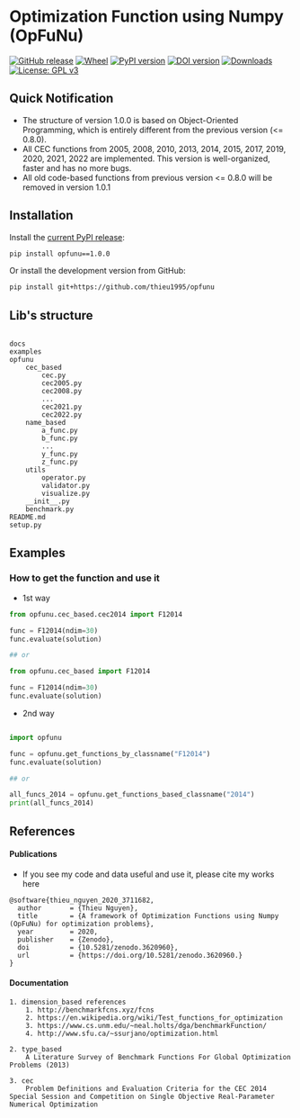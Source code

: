 # Optimization Function using Numpy (OpFuNu)
[![GitHub release](https://img.shields.io/badge/release-1.0.0-yellow.svg)]()
[![Wheel](https://img.shields.io/pypi/wheel/gensim.svg)](https://pypi.python.org/pypi/opfunu) 
[![PyPI version](https://badge.fury.io/py/opfunu.svg)](https://badge.fury.io/py/opfunu)
[![DOI version](https://zenodo.org/badge/DOI/10.5281/zenodo.3620960.svg)](https://badge.fury.io/py/opfunu)
[![Downloads](https://pepy.tech/badge/opfunu)](https://pepy.tech/project/opfunu)
[![License: GPL v3](https://img.shields.io/badge/License-GPLv3-blue.svg)](https://www.gnu.org/licenses/gpl-3.0)

## Quick Notification

* The structure of version 1.0.0 is based on Object-Oriented Programming, which is entirely different from the previous version (<= 0.8.0). 
* All CEC functions from 2005, 2008, 2010, 2013, 2014, 2015, 2017, 2019, 2020, 2021, 2022 are implemented. This version is well-organized, faster and has no more bugs.
* All old code-based functions from previous version <= 0.8.0 will be removed in version 1.0.1



## Installation

Install the [current PyPI release](https://pypi.python.org/pypi/opfunu):

```bash
pip install opfunu==1.0.0
```

Or install the development version from GitHub:

```bash
pip install git+https://github.com/thieu1995/opfunu
```

## Lib's structure

```code 

docs
examples
opfunu
    cec_based
        cec.py
        cec2005.py
        cec2008.py
        ...
        cec2021.py
        cec2022.py
    name_based
        a_func.py
        b_func.py
        ...
        y_func.py
        z_func.py
    utils
        operator.py
        validator.py
        visualize.py
    __init__.py
    benchmark.py
README.md
setup.py
```

## Examples

### How to get the function and use it

* 1st way

```python 
from opfunu.cec_based.cec2014 import F12014

func = F12014(ndim=30)
func.evaluate(solution)

## or

from opfunu.cec_based import F12014

func = F12014(ndim=30)
func.evaluate(solution)
```


* 2nd way

```python

import opfunu

func = opfunu.get_functions_by_classname("F12014")
func.evaluate(solution)

## or

all_funcs_2014 = opfunu.get_functions_based_classname("2014")
print(all_funcs_2014)

```


## References

#### Publications

+ If you see my code and data useful and use it, please cite my works here

```code 
@software{thieu_nguyen_2020_3711682,
  author       = {Thieu Nguyen},
  title        = {A framework of Optimization Functions using Numpy (OpFuNu) for optimization problems},
  year         = 2020,
  publisher    = {Zenodo},
  doi          = {10.5281/zenodo.3620960},
  url          = {https://doi.org/10.5281/zenodo.3620960.}
}

```

#### Documentation 
```code 
1. dimension_based references
    1. http://benchmarkfcns.xyz/fcns
    2. https://en.wikipedia.org/wiki/Test_functions_for_optimization
    3. https://www.cs.unm.edu/~neal.holts/dga/benchmarkFunction/
    4. http://www.sfu.ca/~ssurjano/optimization.html

2. type_based
    A Literature Survey of Benchmark Functions For Global Optimization Problems (2013)

3. cec
    Problem Definitions and Evaluation Criteria for the CEC 2014 
Special Session and Competition on Single Objective Real-Parameter Numerical Optimization 

```
